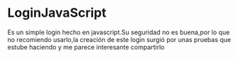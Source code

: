 # LoginJavaScript
Es un simple login hecho en javascript.Su seguridad no es buena,por lo que no recomiendo usarlo,la creación de este login surgió por unas pruebas que estube haciendo y me parece interesante compartirlo
